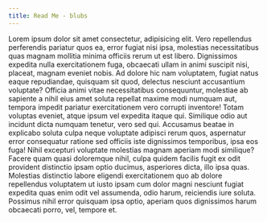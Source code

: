 ```yaml
---
title: Read Me - blubs
---
```


Lorem ipsum dolor sit amet consectetur, adipisicing elit. Vero repellendus perferendis pariatur quos ea, error fugiat nisi ipsa, molestias necessitatibus quas magnam mollitia minima officiis rerum ut est libero. Dignissimos expedita nulla exercitationem fuga, obcaecati ullam in animi suscipit nisi, placeat, magnam eveniet nobis. Ad dolore hic nam voluptatem, fugiat natus eaque repudiandae, quisquam sit quod, delectus nesciunt accusantium voluptate? Officia animi vitae necessitatibus consequuntur, molestiae ab sapiente a nihil eius amet soluta repellat maxime modi numquam aut, tempora impedit pariatur exercitationem vero corrupti inventore! Totam voluptas eveniet, atque ipsum vel expedita itaque qui. Similique odio aut incidunt dicta numquam tenetur, vero sed qui. Accusamus beatae in explicabo soluta culpa neque voluptate adipisci rerum quos, aspernatur error consequatur ratione sed officiis iste dignissimos temporibus, ipsa eos fuga! Nihil excepturi voluptate molestias magnam aperiam modi similique? Facere quam quasi doloremque nihil, culpa quidem facilis fugit ex odit provident distinctio ipsam optio ducimus, asperiores dicta, illo ipsa quas. Molestias distinctio labore eligendi exercitationem quo ab dolore repellendus voluptatem ut iusto ipsam cum dolor magni nesciunt fugiat expedita quas enim odit vel assumenda, odio harum, reiciendis iure soluta. Possimus nihil error quisquam ipsa optio, aperiam quos dignissimos harum obcaecati porro, vel, tempore et.